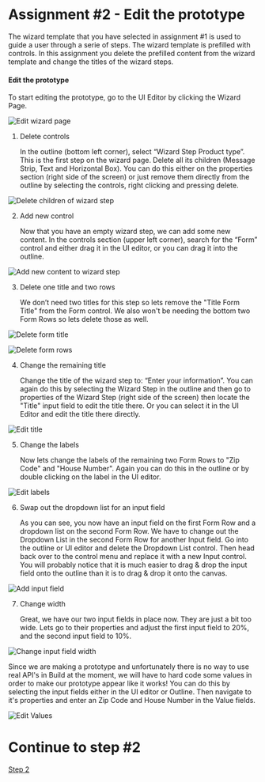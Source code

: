 # Assignment #2 - Edit the prototype
The wizard template that you have selected in assignment #1 is used to guide a user through a serie of steps. The wizard template is prefilled with controls. In this assignment you delete the prefilled content from the wizard template and change the titles of the wizard steps.

#### Edit the prototype

To start editing the prototype, go to the UI Editor by clicking the Wizard Page.

![Edit wizard page](https://github.com/Innov8ion-developer/SAP_Build_Assignments/blob/master/img/editThePrototype1.png)

1. Delete controls

   In the outline (bottom left corner), select “Wizard Step Product type”. This is the first step on the wizard page. Delete all its children (Message Strip, Text and Horizontal Box). You can do this either on the properties section (right side of the screen) or just remove them directly from the outline by selecting the controls, right clicking and pressing delete.

![Delete children of wizard step](https://github.com/Innov8ion-developer/SAP_Build_Assignments/blob/master/img/editThePrototype2.png)

2. Add new control

   Now that you have an empty wizard step, we can add some new content. In the controls section (upper left corner), search for the “Form” control and either drag it in the UI editor, or you can drag it into the outline.

![Add new content to wizard step](https://github.com/Innov8ion-developer/SAP_Build_Assignments/blob/master/img/editThePrototype3.png)

3. Delete one title and two rows

   We don’t need two titles for this step so lets remove the "Title Form Title" from the Form control. We also won't be needing the bottom two Form Rows so lets delete those as well.

![Delete form title](https://github.com/Innov8ion-developer/SAP_Build_Assignments/blob/master/img/editThePrototype4.png)

![Delete form rows](https://github.com/Innov8ion-developer/SAP_Build_Assignments/blob/master/img/editThePrototype5.png)

4. Change the remaining title

   Change the title of the wizard step to: “Enter your information”. You can again do this by selecting the Wizard Step in the outline and then go to properties of the Wizard Step (right side of the screen) then locate the "Title" input field to edit the title there. Or you can select it in the UI Editor and edit the title there directly.

![Edit title](https://github.com/Innov8ion-developer/SAP_Build_Assignments/blob/master/img/editThePrototype6.png)

5. Change the labels

   Now lets change the labels of the remaining two Form Rows to "Zip Code" and "House Number". Again you can do this in the outline or by double clicking on the label in the UI editor.

![Edit labels](https://github.com/Innov8ion-developer/SAP_Build_Assignments/blob/master/img/editThePrototype7.png)

6. Swap out the dropdown list for an input field

   As you can see, you now have an input field on the first Form Row and a dropdown list on the second Form Row. We have to change out the Dropdown List in the second Form Row for another Input field. Go into the outline or UI editor and delete the Dropdown List control. Then head back over to the control menu and replace it with a new Input control. You will probably notice that it is much easier to drag & drop the input field onto the outline than it is to drag & drop it onto the canvas.

![Add input field](https://github.com/Innov8ion-developer/SAP_Build_Assignments/blob/master/img/editThePrototype8.png)

7. Change width

   Great, we have our two input fields in place now. They are just a bit too wide. Lets go to their properties and adjust the first input field to 20%, and the second input field to 10%.

![Change input field width](https://github.com/Innov8ion-developer/SAP_Build_Assignments/blob/master/img/editThePrototype9.png)

Since we are making a prototype and unfortunately there is no way to use real API's in Build at the moment, we will have to hard code some values in order to make our prototype appear like it works! You can do this by selecting the input fields either in the UI editor or Outline. Then navigate to it's properties and enter an Zip Code and House Number in the Value fields.

![Edit Values](https://github.com/Innov8ion-developer/SAP_Build_Assignments/blob/master/img/Edit%20Input%20Values.png)

# Continue to step #2
[Step 2](https://github.com/Innov8ion-developer/SAP_Build_Assignments/blob/3_Edit_the_template_step2/README.md)
